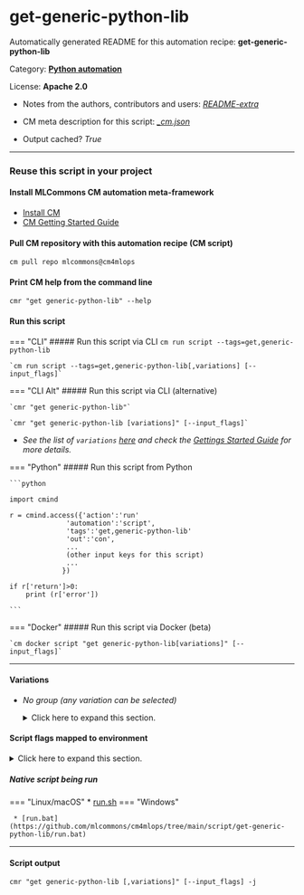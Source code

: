# get-generic-python-lib
Automatically generated README for this automation recipe: **get-generic-python-lib**

Category: **[Python automation](..)**

License: **Apache 2.0**

* Notes from the authors, contributors and users: [*README-extra*](https://github.com/mlcommons/cm4mlops/tree/main/script/get-generic-python-lib/README-extra.md)

* CM meta description for this script: *[_cm.json](https://github.com/mlcommons/cm4mlops/tree/main/script/get-generic-python-lib/_cm.json)*
* Output cached? *True*

---
### Reuse this script in your project

#### Install MLCommons CM automation meta-framework

* [Install CM](https://docs.mlcommons.org/ck/install)
* [CM Getting Started Guide](https://docs.mlcommons.org/ck/getting-started/)

#### Pull CM repository with this automation recipe (CM script)

```cm pull repo mlcommons@cm4mlops```

#### Print CM help from the command line

````cmr "get generic-python-lib" --help````

#### Run this script

=== "CLI"
    ##### Run this script via CLI
    `cm run script --tags=get,generic-python-lib`

    `cm run script --tags=get,generic-python-lib[,variations] [--input_flags]`

=== "CLI Alt"
    ##### Run this script via CLI (alternative)

    `cmr "get generic-python-lib"`

    `cmr "get generic-python-lib [variations]" [--input_flags]`


* *See the list of `variations` [here](#variations) and check the [Gettings Started Guide](https://github.com/mlcommons/ck/blob/dev/docs/getting-started.md) for more details.*

=== "Python"
    ##### Run this script from Python


    ```python

    import cmind

    r = cmind.access({'action':'run'
                  'automation':'script',
                  'tags':'get,generic-python-lib'
                  'out':'con',
                  ...
                  (other input keys for this script)
                  ...
                 })

    if r['return']>0:
        print (r['error'])

    ```


=== "Docker"
    ##### Run this script via Docker (beta)

    `cm docker script "get generic-python-lib[variations]" [--input_flags]`

___


#### Variations

  * *No group (any variation can be selected)*
    <details>
    <summary>Click here to expand this section.</summary>

    * `_Pillow`
      - Environment variables:
        - *CM_GENERIC_PYTHON_PACKAGE_NAME*: `Pillow`
      - Workflow:
    * `_anthropic`
      - Environment variables:
        - *CM_GENERIC_PYTHON_PACKAGE_NAME*: `anthropic`
      - Workflow:
    * `_apache-tvm`
      - Environment variables:
        - *CM_GENERIC_PYTHON_PACKAGE_NAME*: `apache-tvm`
        - *CM_GENERIC_PYTHON_PIP_EXTRA*: ` --pre`
      - Workflow:
        1. ***Read "deps" on other CM scripts***
           * get,generic-python-lib,_typing_extensions
             - CM script: [get-generic-python-lib](https://github.com/mlcommons/cm4mlops/tree/master/script/get-generic-python-lib)
    * `_apex`
      - Environment variables:
        - *CM_GENERIC_PYTHON_PACKAGE_NAME*: `apex`
      - Workflow:
    * `_async_timeout`
      - Environment variables:
        - *CM_GENERIC_PYTHON_PACKAGE_NAME*: `async_timeout`
      - Workflow:
    * `_attr`
      - Environment variables:
        - *CM_GENERIC_PYTHON_PACKAGE_NAME*: `attr`
      - Workflow:
    * `_attrs`
      - Environment variables:
        - *CM_GENERIC_PYTHON_PACKAGE_NAME*: `attrs`
      - Workflow:
    * `_boto3`
      - Environment variables:
        - *CM_GENERIC_PYTHON_PACKAGE_NAME*: `boto3`
      - Workflow:
    * `_cloudpickle`
      - Environment variables:
        - *CM_GENERIC_PYTHON_PACKAGE_NAME*: `cloudpickle`
      - Workflow:
    * `_cmind`
      - Environment variables:
        - *CM_GENERIC_PYTHON_PACKAGE_NAME*: `cmind`
      - Workflow:
    * `_colored`
      - Environment variables:
        - *CM_GENERIC_PYTHON_PACKAGE_NAME*: `colored`
        - *CM_GENERIC_PYTHON_PIP_EXTRA_INDEX_URL*: `https://pypi.ngc.nvidia.com`
      - Workflow:
    * `_conda.#`
      - Workflow:
    * `_cupy`
      - Environment variables:
        - *CM_GENERIC_PYTHON_PACKAGE_NAME*: `cupy`
      - Workflow:
        1. ***Read "deps" on other CM scripts***
           * get,cuda
             * CM names: `--adr.['cuda']...`
             - CM script: [get-cuda](https://github.com/mlcommons/cm4mlops/tree/master/script/get-cuda)
    * `_custom-python`
      - Environment variables:
        - *CM_TMP_USE_CUSTOM_PYTHON*: `on`
      - Workflow:
    * `_datasets`
      - Environment variables:
        - *CM_GENERIC_PYTHON_PACKAGE_NAME*: `datasets`
      - Workflow:
    * `_decorator`
      - Environment variables:
        - *CM_GENERIC_PYTHON_PACKAGE_NAME*: `decorator`
      - Workflow:
    * `_deepsparse`
      - Environment variables:
        - *CM_GENERIC_PYTHON_PACKAGE_NAME*: `deepsparse`
      - Workflow:
    * `_dllogger`
      - Environment variables:
        - *CM_GENERIC_PYTHON_PACKAGE_NAME*: `dllogger`
        - *CM_GENERIC_PYTHON_PIP_URL*: `git+https://github.com/NVIDIA/dllogger#egg=dllogger`
      - Workflow:
    * `_fiftyone`
      - Environment variables:
        - *CM_GENERIC_PYTHON_PACKAGE_NAME*: `fiftyone`
      - Workflow:
    * `_google-api-python-client`
      - Environment variables:
        - *CM_GENERIC_PYTHON_PACKAGE_NAME*: `google_api_python_client`
      - Workflow:
    * `_google-auth-oauthlib`
      - Environment variables:
        - *CM_GENERIC_PYTHON_PACKAGE_NAME*: `google_auth_oauthlib`
      - Workflow:
    * `_huggingface_hub`
      - Environment variables:
        - *CM_GENERIC_PYTHON_PACKAGE_NAME*: `huggingface_hub`
      - Workflow:
    * `_inflect`
      - Environment variables:
        - *CM_GENERIC_PYTHON_PACKAGE_NAME*: `inflect`
      - Workflow:
    * `_jax`
      - Environment variables:
        - *CM_GENERIC_PYTHON_PACKAGE_NAME*: `jax`
      - Workflow:
    * `_jax_cuda`
      - Environment variables:
        - *CM_GENERIC_PYTHON_PACKAGE_NAME*: `jax[cuda]`
        - *CM_GENERIC_PYTHON_PIP_EXTRA*: `-f https://storage.googleapis.com/jax-releases/jax_cuda_releases.html`
        - *CM_JAX_VERSION_EXTRA*: `CUDA`
      - Workflow:
        1. ***Read "deps" on other CM scripts***
           * get,cuda
             * CM names: `--adr.['cuda']...`
             - CM script: [get-cuda](https://github.com/mlcommons/cm4mlops/tree/master/script/get-cuda)
    * `_librosa`
      - Environment variables:
        - *CM_GENERIC_PYTHON_PACKAGE_NAME*: `librosa`
      - Workflow:
    * `_matplotlib`
      - Environment variables:
        - *CM_GENERIC_PYTHON_PACKAGE_NAME*: `matplotlib`
      - Workflow:
    * `_mlperf_loadgen`
      - Environment variables:
        - *CM_GENERIC_PYTHON_PACKAGE_NAME*: `mlperf_loadgen`
        - *CM_GENERIC_PYTHON_PIP_URL*: `git+https://github.com/mlcommons/inference.git#subdirectory=loadgen`
      - Workflow:
    * `_mlperf_logging`
      - Environment variables:
        - *CM_GENERIC_PYTHON_PACKAGE_NAME*: `mlperf_logging`
        - *CM_GENERIC_PYTHON_PIP_URL*: `git+https://github.com/mlperf/logging.git`
      - Workflow:
    * `_mpld3`
      - Environment variables:
        - *CM_GENERIC_PYTHON_PACKAGE_NAME*: `mpld3`
      - Workflow:
    * `_nibabel`
      - Environment variables:
        - *CM_GENERIC_PYTHON_PACKAGE_NAME*: `nibabel`
      - Workflow:
    * `_numpy`
      - Environment variables:
        - *CM_GENERIC_PYTHON_PACKAGE_NAME*: `numpy`
      - Workflow:
    * `_nvidia-apex`
      - Environment variables:
        - *CM_GENERIC_PYTHON_PACKAGE_NAME*: `apex`
        - *CM_GENERIC_PYTHON_PACKAGE_VARIANT*: `nvidia-apex`
        - *CM_GENERIC_PYTHON_PIP_URL*: `git+https://github.com/nvidia/apex@0da3ffb92ee6fbe5336602f0e3989db1cd16f880`
      - Workflow:
    * `_nvidia-apex-from-src`
      - Environment variables:
        - *CM_GENERIC_PYTHON_PACKAGE_NAME*: `apex`
        - *CM_GENERIC_PYTHON_PACKAGE_VARIANT*: `nvidia-apex`
      - Workflow:
        1. ***Read "deps" on other CM scripts***
           * get,cuda
             * CM names: `--adr.['cuda']...`
             - CM script: [get-cuda](https://github.com/mlcommons/cm4mlops/tree/master/script/get-cuda)
           * get,generic-python-lib,_torch_cuda
             * CM names: `--adr.['torch']...`
             - CM script: [get-generic-python-lib](https://github.com/mlcommons/cm4mlops/tree/master/script/get-generic-python-lib)
           * get,git,repo,_repo.https://github.com/NVIDIA/apex,_tag.23.05
             - CM script: [get-git-repo](https://github.com/mlcommons/cm4mlops/tree/master/script/get-git-repo)
    * `_nvidia-dali`
      - Environment variables:
        - *CM_GENERIC_PYTHON_PACKAGE_NAME*: `nvidia-dali-cuda120`
        - *CM_GENERIC_PYTHON_PIP_EXTRA*: ` --upgrade --default-timeout=900`
        - *CM_GENERIC_PYTHON_PIP_EXTRA_INDEX_URL*: `https://developer.download.nvidia.com/compute/redist`
      - Workflow:
        1. ***Read "deps" on other CM scripts***
           * get,cuda
             * CM names: `--adr.['cuda']...`
             - CM script: [get-cuda](https://github.com/mlcommons/cm4mlops/tree/master/script/get-cuda)
    * `_nvidia-pycocotools`
      - Environment variables:
        - *CM_GENERIC_PYTHON_PIP_UNINSTALL_DEPS*: `pycocotools`
        - *CM_GENERIC_PYTHON_PIP_URL*: `pycocotools@git+https://github.com/NVIDIA/cocoapi#subdirectory=PythonAPI`
      - Workflow:
        1. ***Read "deps" on other CM scripts***
           * get,generic-python-lib,_package.cython
             * CM names: `--adr.['cython']...`
             - CM script: [get-generic-python-lib](https://github.com/mlcommons/cm4mlops/tree/master/script/get-generic-python-lib)
           * get,generic-python-lib,_package.numpy
             * CM names: `--adr.['numpy']...`
             - CM script: [get-generic-python-lib](https://github.com/mlcommons/cm4mlops/tree/master/script/get-generic-python-lib)
    * `_nvidia-pyindex`
      - Environment variables:
        - *CM_GENERIC_PYTHON_PACKAGE_NAME*: `nvidia-pyindex`
      - Workflow:
    * `_nvidia-tensorrt`
      - Environment variables:
        - *CM_GENERIC_PYTHON_PACKAGE_NAME*: `nvidia-tensorrt`
      - Workflow:
    * `_onnx`
      - Environment variables:
        - *CM_GENERIC_PYTHON_PACKAGE_NAME*: `onnx`
      - Workflow:
    * `_onnx-graphsurgeon`
      - Environment variables:
        - *CM_GENERIC_PYTHON_PACKAGE_NAME*: `onnx_graphsurgeon`
      - Workflow:
        1. ***Read "deps" on other CM scripts***
           * get,generic-python-lib,_package.nvidia-pyindex
             - CM script: [get-generic-python-lib](https://github.com/mlcommons/cm4mlops/tree/master/script/get-generic-python-lib)
    * `_onnxruntime`
      - Environment variables:
        - *CM_GENERIC_PYTHON_PACKAGE_NAME*: `onnxruntime`
      - Workflow:
    * `_onnxruntime,rocm`
      - Environment variables:
        - *CM_GENERIC_PYTHON_PACKAGE_NAME*: `onnxruntime-training`
        - *CM_GENERIC_PYTHON_PIP_URL*: `https://download.onnxruntime.ai/onnxruntime_training-1.16.0%2Brocm56-cp3<<<CM_PYTHON_MINOR_VERSION>>>-cp3<<<CM_PYTHON_MINOR_VERSION>>>-manylinux_2_17_x86_64.manylinux2014_x86_64.whl`
      - Workflow:
    * `_onnxruntime_gpu`
      - Environment variables:
        - *CM_GENERIC_PYTHON_PACKAGE_NAME*: `onnxruntime_gpu`
        - *CM_ONNXRUNTIME_VERSION_EXTRA*: `GPU`
      - Workflow:
        1. ***Read "deps" on other CM scripts***
           * get,cuda
             * CM names: `--adr.['cuda']...`
             - CM script: [get-cuda](https://github.com/mlcommons/cm4mlops/tree/master/script/get-cuda)
    * `_openai`
      - Environment variables:
        - *CM_GENERIC_PYTHON_PACKAGE_NAME*: `openai`
      - Workflow:
    * `_opencv-python`
      - Environment variables:
        - *CM_GENERIC_PYTHON_PACKAGE_NAME*: `opencv-python`
      - Workflow:
    * `_package.#`
      - Environment variables:
        - *CM_GENERIC_PYTHON_PACKAGE_NAME*: `#`
        - *CM_GENERIC_PYTHON_PIP_UNINSTALL_DEPS*: ``
        - *CM_GENERIC_PYTHON_PIP_URL*: ``
      - Workflow:
    * `_pandas`
      - Environment variables:
        - *CM_GENERIC_PYTHON_PACKAGE_NAME*: `pandas`
      - Workflow:
    * `_path.#`
      - Environment variables:
        - *CM_GENERIC_PYTHON_PIP_URL*: `#`
      - Workflow:
    * `_pillow`
      - Environment variables:
        - *CM_GENERIC_PYTHON_PACKAGE_NAME*: `Pillow`
      - Workflow:
    * `_pip`
      - Environment variables:
        - *CM_GENERIC_PYTHON_PACKAGE_NAME*: `pip`
      - Workflow:
    * `_polygraphy`
      - Environment variables:
        - *CM_GENERIC_PYTHON_PACKAGE_NAME*: `polygraphy`
        - *CM_GENERIC_PYTHON_PIP_EXTRA_INDEX_URL*: `https://pypi.ngc.nvidia.com`
      - Workflow:
        1. ***Read "deps" on other CM scripts***
           * get,generic-python-lib,_colored
             - CM script: [get-generic-python-lib](https://github.com/mlcommons/cm4mlops/tree/master/script/get-generic-python-lib)
    * `_pre`
      - Environment variables:
        - *CM_GENERIC_PYTHON_DEV_VERSION*: `yes`
      - Workflow:
    * `_protobuf`
      - Environment variables:
        - *CM_GENERIC_PYTHON_PACKAGE_NAME*: `protobuf`
      - Workflow:
    * `_psutil`
      - Environment variables:
        - *CM_GENERIC_PYTHON_PACKAGE_NAME*: `psutil`
      - Workflow:
    * `_pycocotools`
      - Environment variables:
        - *CM_GENERIC_PYTHON_PACKAGE_NAME*: `pycocotools`
      - Workflow:
    * `_pycuda`
      - Environment variables:
        - *CM_GENERIC_PYTHON_PACKAGE_NAME*: `pycuda`
      - Workflow:
        1. ***Read "deps" on other CM scripts***
           * get,cuda
             * CM names: `--adr.['cuda']...`
             - CM script: [get-cuda](https://github.com/mlcommons/cm4mlops/tree/master/script/get-cuda)
    * `_ray`
      - Environment variables:
        - *CM_GENERIC_PYTHON_PACKAGE_NAME*: `ray[default]`
      - Workflow:
    * `_requests`
      - Environment variables:
        - *CM_GENERIC_PYTHON_PACKAGE_NAME*: `requests`
      - Workflow:
    * `_rocm`
      - Workflow:
        1. ***Read "deps" on other CM scripts***
           * get,rocm
             * CM names: `--adr.['rocm']...`
             - CM script: [get-rocm](https://github.com/mlcommons/cm4mlops/tree/master/script/get-rocm)
    * `_safetensors`
      - Environment variables:
        - *CM_GENERIC_PYTHON_PACKAGE_NAME*: `safetensors`
      - Workflow:
        1. ***Read "deps" on other CM scripts***
           * get,rust-compiler
             * Skip this dependenecy only if all ENV vars are set:<br>
`{'CM_HOST_PLATFORM_FLAVOR': ['x86_64']}`
             - CM script: [get-compiler-rust](https://github.com/mlcommons/cm4mlops/tree/master/script/get-compiler-rust)
    * `_scikit-learn`
      - Environment variables:
        - *CM_GENERIC_PYTHON_PACKAGE_NAME*: `scikit-learn`
      - Workflow:
    * `_scipy`
      - Environment variables:
        - *CM_GENERIC_PYTHON_PACKAGE_NAME*: `scipy`
      - Workflow:
    * `_scons`
      - Environment variables:
        - *CM_GENERIC_PYTHON_PACKAGE_NAME*: `scons`
      - Workflow:
    * `_setfit`
      - Environment variables:
        - *CM_GENERIC_PYTHON_PACKAGE_NAME*: `setfit`
      - Workflow:
    * `_setuptools`
      - Environment variables:
        - *CM_GENERIC_PYTHON_PACKAGE_NAME*: `setuptools`
      - Workflow:
    * `_six`
      - Environment variables:
        - *CM_GENERIC_PYTHON_PACKAGE_NAME*: `six`
      - Workflow:
    * `_sklearn`
      - Environment variables:
        - *CM_GENERIC_PYTHON_PACKAGE_NAME*: `sklearn`
      - Workflow:
    * `_sox`
      - Environment variables:
        - *CM_GENERIC_PYTHON_PACKAGE_NAME*: `sox`
      - Workflow:
    * `_sparsezoo`
      - Environment variables:
        - *CM_GENERIC_PYTHON_PACKAGE_NAME*: `sparsezoo`
      - Workflow:
    * `_streamlit`
      - Environment variables:
        - *CM_GENERIC_PYTHON_PACKAGE_NAME*: `streamlit`
      - Workflow:
    * `_streamlit_option_menu`
      - Environment variables:
        - *CM_GENERIC_PYTHON_PACKAGE_NAME*: `streamlit_option_menu`
      - Workflow:
    * `_tensorboard`
      - Environment variables:
        - *CM_GENERIC_PYTHON_PACKAGE_NAME*: `tensorboard`
      - Workflow:
    * `_tensorflow`
      - Environment variables:
        - *CM_GENERIC_PYTHON_PACKAGE_NAME*: `tensorflow`
      - Workflow:
    * `_tensorflow,rocm`
      - Environment variables:
        - *CM_GENERIC_PYTHON_PACKAGE_NAME*: `tensorflow-rocm`
      - Workflow:
    * `_tensorrt`
      - Environment variables:
        - *CM_GENERIC_PYTHON_PACKAGE_NAME*: `tensorrt`
        - *CM_GENERIC_PYTHON_PIP_EXTRA_INDEX_URL*: `https://download.pytorch.org/whl/<<<CM_CUDA_VERSION_STRING>>>`
        - *CM_TORCH_VERSION_EXTRA*: `CUDA`
      - Workflow:
    * `_tflite`
      - Environment variables:
        - *CM_GENERIC_PYTHON_PACKAGE_NAME*: `tflite`
      - Workflow:
    * `_tflite-runtime`
      - Environment variables:
        - *CM_GENERIC_PYTHON_PACKAGE_NAME*: `tflite-runtime`
      - Workflow:
    * `_tokenization`
      - Environment variables:
        - *CM_GENERIC_PYTHON_PACKAGE_NAME*: `tokenization`
      - Workflow:
    * `_toml`
      - Environment variables:
        - *CM_GENERIC_PYTHON_PACKAGE_NAME*: `toml`
      - Workflow:
    * `_torch`
      - Environment variables:
        - *CM_GENERIC_PYTHON_PACKAGE_NAME*: `torch`
        - *CM_GENERIC_PYTHON_PIP_EXTRA_INDEX_URL*: `https://download.pytorch.org/whl/cpu`
      - Workflow:
        1. ***Read "deps" on other CM scripts***
           * get,generic-python-lib,_package.networkx
             * Enable this dependency only if all ENV vars are set:<br>
`{'CM_PYTHON_MINOR_VERSION': ['7', '8']}`
             - CM script: [get-generic-python-lib](https://github.com/mlcommons/cm4mlops/tree/master/script/get-generic-python-lib)
    * `_torch,pre`
      - Environment variables:
        - *CM_GENERIC_PYTHON_PACKAGE_NAME*: `torch`
        - *CM_GENERIC_PYTHON_PIP_EXTRA*: ` --pre`
        - *CM_GENERIC_PYTHON_PIP_INDEX_URL*: `https://download.pytorch.org/whl/nightly/cpu`
      - Workflow:
    * `_torch,rocm`
      - Environment variables:
        - *CM_GENERIC_PYTHON_PACKAGE_NAME*: `torch`
        - *CM_GENERIC_PYTHON_PIP_INDEX_URL*: `https://download.pytorch.org/whl/rocm5.6`
        - *CM_GENERIC_PYTHON_PIP_UNINSTALL_DEPS*: `torch`
      - Workflow:
        1. ***Read "post_deps" on other CM scripts***
           * get,generic-python-lib,_torchvision,_rocm
             - CM script: [get-generic-python-lib](https://github.com/mlcommons/cm4mlops/tree/master/script/get-generic-python-lib)
           * get,generic-python-lib,_torchaudio,_rocm
             - CM script: [get-generic-python-lib](https://github.com/mlcommons/cm4mlops/tree/master/script/get-generic-python-lib)
    * `_torch_cuda`
      - Environment variables:
        - *CM_GENERIC_PYTHON_PACKAGE_NAME*: `torch`
        - *CM_GENERIC_PYTHON_PIP_EXTRA_INDEX_URL1*: `https://download.pytorch.org/whl/<<<CM_CUDA_VERSION_STRING>>>`
        - *CM_TORCH_VERSION_EXTRA*: `CUDA`
      - Workflow:
        1. ***Read "deps" on other CM scripts***
           * get,cuda
             * CM names: `--adr.['cuda']...`
             - CM script: [get-cuda](https://github.com/mlcommons/cm4mlops/tree/master/script/get-cuda)
    * `_torch_cuda,pre`
      - Environment variables:
        - *CM_GENERIC_PYTHON_PACKAGE_NAME*: `torch`
        - *CM_GENERIC_PYTHON_PIP_EXTRA*: ` --pre`
        - *CM_GENERIC_PYTHON_PIP_INDEX_URL*: `https://download.pytorch.org/whl/<<<CM_CUDA_VERSION_STRING>>>`
        - *CM_TORCH_VERSION_EXTRA*: `CUDA`
      - Workflow:
        1. ***Read "deps" on other CM scripts***
           * get,cuda
             * CM names: `--adr.['cuda']...`
             - CM script: [get-cuda](https://github.com/mlcommons/cm4mlops/tree/master/script/get-cuda)
           * get,generic-python-lib,_numpy
             - CM script: [get-generic-python-lib](https://github.com/mlcommons/cm4mlops/tree/master/script/get-generic-python-lib)
    * `_torch_tensorrt`
      - Environment variables:
        - *CM_GENERIC_PYTHON_PACKAGE_NAME*: `torch-tensorrt`
        - *CM_GENERIC_PYTHON_PIP_EXTRA_INDEX_URL*: `https://download.pytorch.org/whl/<<<CM_CUDA_VERSION_STRING>>>`
        - *CM_TORCH_VERSION_EXTRA*: `CUDA`
      - Workflow:
    * `_torchaudio`
      - Environment variables:
        - *CM_GENERIC_PYTHON_PACKAGE_NAME*: `torchaudio`
        - *CM_GENERIC_PYTHON_PIP_EXTRA_INDEX_URL*: `https://download.pytorch.org/whl/cpu`
      - Workflow:
    * `_torchaudio,rocm`
      - Environment variables:
        - *CM_GENERIC_PYTHON_PACKAGE_NAME*: `torchaudio`
        - *CM_GENERIC_PYTHON_PIP_INDEX_URL*: `https://download.pytorch.org/whl/rocm5.6`
        - *CM_GENERIC_PYTHON_PIP_UNINSTALL_DEPS*: `torchaudio`
      - Workflow:
    * `_torchaudio_cuda`
      - Environment variables:
        - *CM_GENERIC_PYTHON_PACKAGE_NAME*: `torchaudio`
        - *CM_GENERIC_PYTHON_PIP_EXTRA_INDEX_URL1*: `https://download.pytorch.org/whl/<<<CM_CUDA_VERSION_STRING>>>`
        - *CM_TORCHAUDIO_VERSION_EXTRA*: `CUDA`
      - Workflow:
        1. ***Read "deps" on other CM scripts***
           * get,cuda
             * CM names: `--adr.['cuda']...`
             - CM script: [get-cuda](https://github.com/mlcommons/cm4mlops/tree/master/script/get-cuda)
    * `_torchvision`
      - Environment variables:
        - *CM_GENERIC_PYTHON_PACKAGE_NAME*: `torchvision`
        - *CM_GENERIC_PYTHON_PIP_EXTRA_INDEX_URL*: `https://download.pytorch.org/whl/cpu`
      - Workflow:
    * `_torchvision,rocm`
      - Environment variables:
        - *CM_GENERIC_PYTHON_PACKAGE_NAME*: `torchvision`
        - *CM_GENERIC_PYTHON_PIP_INDEX_URL*: `https://download.pytorch.org/whl/rocm5.6`
        - *CM_GENERIC_PYTHON_PIP_UNINSTALL_DEPS*: `torchvision`
      - Workflow:
    * `_torchvision_cuda`
      - Environment variables:
        - *CM_GENERIC_PYTHON_PACKAGE_NAME*: `torchvision`
        - *CM_TORCHVISION_VERSION_EXTRA*: `CUDA`
      - Workflow:
        1. ***Read "deps" on other CM scripts***
           * get,cuda
             * CM names: `--adr.['cuda']...`
             - CM script: [get-cuda](https://github.com/mlcommons/cm4mlops/tree/master/script/get-cuda)
    * `_tornado`
      - Environment variables:
        - *CM_GENERIC_PYTHON_PACKAGE_NAME*: `tornado`
      - Workflow:
    * `_tqdm`
      - Environment variables:
        - *CM_GENERIC_PYTHON_PACKAGE_NAME*: `tqdm`
      - Workflow:
    * `_transformers`
      - Environment variables:
        - *CM_GENERIC_PYTHON_PACKAGE_NAME*: `transformers`
      - Workflow:
    * `_typing_extensions`
      - Environment variables:
        - *CM_GENERIC_PYTHON_PACKAGE_NAME*: `typing_extensions`
      - Workflow:
    * `_ujson`
      - Environment variables:
        - *CM_GENERIC_PYTHON_PACKAGE_NAME*: `ujson`
      - Workflow:
    * `_unidecode`
      - Environment variables:
        - *CM_GENERIC_PYTHON_PACKAGE_NAME*: `unidecode`
      - Workflow:
    * `_url.#`
      - Environment variables:
        - *CM_GENERIC_PYTHON_PIP_URL*: `#`
        - *CM_TMP_PYTHON_PACKAGE_FORCE_INSTALL*: `yes`
      - Workflow:
    * `_wandb`
      - Environment variables:
        - *CM_GENERIC_PYTHON_PACKAGE_NAME*: `wandb`
      - Workflow:
    * `_west`
      - Environment variables:
        - *CM_GENERIC_PYTHON_PACKAGE_NAME*: `west`
      - Workflow:
    * `_xgboost`
      - Environment variables:
        - *CM_GENERIC_PYTHON_PACKAGE_NAME*: `xgboost`
      - Workflow:
    * `_xlsxwriter`
      - Environment variables:
        - *CM_GENERIC_PYTHON_PACKAGE_NAME*: `xlsxwriter`
      - Workflow:

    </details>


#### Script flags mapped to environment
<details>
<summary>Click here to expand this section.</summary>

* `--extra_index_url=value`  &rarr;  `CM_GENERIC_PYTHON_PIP_EXTRA_INDEX_URL=value`
* `--force_install=value`  &rarr;  `CM_TMP_PYTHON_PACKAGE_FORCE_INSTALL=value`
* `--index_url=value`  &rarr;  `CM_GENERIC_PYTHON_PIP_INDEX_URL=value`

**Above CLI flags can be used in the Python CM API as follows:**

```python
r=cm.access({... , "extra_index_url":...}
```

</details>


##### Native script being run
=== "Linux/macOS"
     * [run.sh](https://github.com/mlcommons/cm4mlops/tree/main/script/get-generic-python-lib/run.sh)
=== "Windows"

     * [run.bat](https://github.com/mlcommons/cm4mlops/tree/main/script/get-generic-python-lib/run.bat)
___
#### Script output
`cmr "get generic-python-lib [,variations]" [--input_flags] -j`